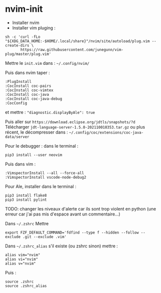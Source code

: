 # nvim-init

* Installer nvim
* Installer vim pluging :
```
sh -c 'curl -fLo "${XDG_DATA_HOME:-$HOME/.local/share}"/nvim/site/autoload/plug.vim --create-dirs \
       https://raw.githubusercontent.com/junegunn/vim-plug/master/plug.vim'
```

Mettre le `init.vim` dans :
`~/.config/nvim/`

Puis dans nvim taper :
```
:PlugInstall
:CocInstall coc-pairs
:CocInstall coc-vimtex
:CocInstall coc-java
:CocInstall coc-java-debug
:CocConfig
```
et mettre :
`"diagnostic.displayByAle": true`



Puis aller sur `https://download.eclipse.org/jdtls/snapshots/?d`
Télécharger `jdt-language-server-1.5.0-202110010353.tar.gz` ou plus récent, le décompresser dans :
`~/.config/coc/extensions/coc-java-data/server`

Pour le debugger : dans le terminal :
```
pip3 install --user neovim
```
Puis dans vim :
```
:VimspectorInstall --all --force-all
:VimspectorInstall vscode-node-debug2
```

Pour Ale, installer dans le terminal :

```
pip3 install flake8
pip3 install pylint
```
TODO: changer les niveaux d'alerte car ils sont trop violent en python (une erreur car j'ai pas mis d'espace avant un commentaire...)

Dans `~/.zshrc`
Mettre
```
export FZF_DEFAULT_COMMAND='fdfind --type f --hidden --follow --exclude .git --exclude .vim'
```
Dans `~/.zshrc_alias` s'il existe (ou zshrc sinon) mettre :
```
alias vim="nvim"
alias vi="nvim"
alias v="nvim"
```

Puis :
```
source .zshrc
source .zshrc_alias
```
